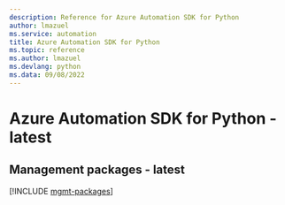 ```yaml
---
description: Reference for Azure Automation SDK for Python
author: lmazuel
ms.service: automation
title: Azure Automation SDK for Python
ms.topic: reference
ms.author: lmazuel
ms.devlang: python
ms.data: 09/08/2022
---
```

# Azure Automation SDK for Python - latest

## Management packages - latest
[!INCLUDE [mgmt-packages](automation-mgmt-index.md)]